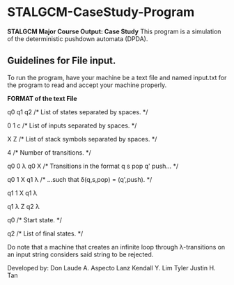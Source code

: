# STALGCM-CaseStudy-Program  
**STALGCM Major Course Output: Case Study**
This program is a simulation of the deterministic pushdown automata (DPDA).


## Guidelines for File input.
To run the program, have your machine be a text file and named input.txt for the program 
to read and accept your machine properly.

**FORMAT of the text File**

q0 q1 q2 /* List of states separated by spaces. */

0 1 c /* List of inputs separated by spaces. */

X Z /* List of stack symbols separated by spaces. */

4 /* Number of transitions. */

q0 0 λ q0 X /* Transitions in the format q s pop q' push... */

q0 1 X q1 λ /* ...such that δ(q,s,pop) = (q',push). */

q1 1 X q1 λ

q1 λ Z q2 λ

q0 /* Start state. */

q2 /* List of final states. */


Do note that a machine that creates an infinite loop through
λ-transitions on an input string considers said string to be rejected.

Developed by:
Don Laude A. Aspecto
Lanz Kendall Y. Lim
Tyler Justin H. Tan
